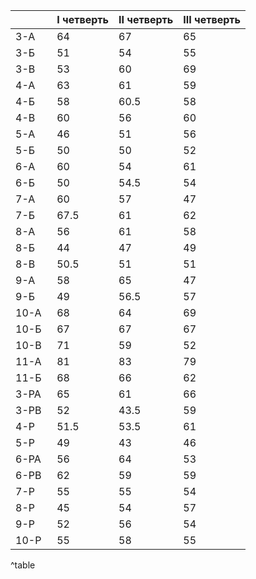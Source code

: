 
|        | I четверть | II четверть  | III четверть |
| ------ | ---------- | ------------ | ------------ |
| 3-А    | 64         | 67           | 65           |
| 3-Б    | 51         | 54           | 55           |
| 3-В    | 53         | 60           | 69           |
| 4-А    | 63         | 61           | 59           |
| 4-Б    | 58         | 60.5         | 58           |
| 4-В    | 60         | 56           | 60           |
| 5-А    | 46         | 51           | 56           |
| 5-Б    | 50         | 50           | 52           |
| 6-А    | 60         | 54           | 61           |
| 6-Б    | 50         | 54.5         | 54           |
| 7-А    | 60         | 57           | 47           |
| 7-Б    | 67.5       | 61           | 62           |
| 8-А    | 56         | 61           | 58           |
| 8-Б    | 44         | 47           | 49           |
| 8-В    | 50.5       | 51           | 51           |
| 9-А    | 58         | 65           | 47           |
| 9-Б    | 49         | 56.5         | 57           |
| 10-А   | 68         | 64           | 69           |
| 10-Б   | 67         | 67           | 67           |
| 10-В   | 71         | 59           | 52           |
| 11-А   | 81         | 83           | 79           |
| 11-Б   | 68         | 66           | 62           |
| 3-РА   | 65         | 61           | 66           |
| 3-РВ   | 52         | 43.5         | 59           |
| 4-Р    | 51.5       | 53.5         | 61           |
| 5-Р    | 49         | 43           | 46           |
| 6-РА   | 56         | 64           | 53           |
| 6-РВ   | 62         | 59           | 59           |
| 7-Р    | 55         | 55           | 54           |
| 8-Р    | 45         | 54           | 57           |
| 9-Р    | 52         | 56           | 54           |
| 10-Р   | 55         | 58           | 55           |
^table